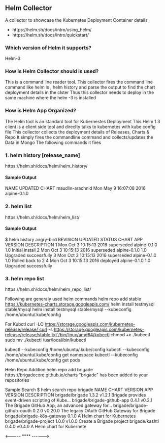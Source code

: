 <h2>Helm Collector</h2>

A collector to showcase the Kubernetes Deployment Container details
<ul>
  <li>https://helm.sh/docs/intro/using_helm/</li>
  <li>https://helm.sh/docs/intro/quickstart/</li>
</ul>  

<h3>Which version of Helm it supports?</h3>
Helm-3

<h3>How is Helm Collector should is used?</h3>
This is a command line reader tool. This collector fires the command line command like helm ls , helm history and 
parse the output to find the chart deployment details in the clster
Thus this collector needs to deploy in the same machine where the helm -3 is installed


<h3>How is Helm App Organized?</h3>
The Helm tool is an standard tool for Kubernestes Deployment
This Helm 1.3 client is a client side tool and direclty talks to kubernetes with kube config file
This collector collects the deployment details of Releases, Charts & Repo
It simply fires the commandline command and collects/updates the Data in Mongo
The following commands it fires   

<h3>1. helm history [release_name]</h3>
https://helm.sh/docs/helm/helm_history/

<h4>Sample Output</h4>
NAME                UPDATED                     CHART
maudlin-arachnid    Mon May  9 16:07:08 2016    alpine-0.1.0

<h3>2. helm list </h3>
https://helm.sh/docs/helm/helm_list/

<h4>Sample Output</h4>
$ helm history angry-bird
REVISION    UPDATED                     STATUS          CHART             APP VERSION     DESCRIPTION
1           Mon Oct 3 10:15:13 2016     superseded      alpine-0.1.0      1.0             Initial install
2           Mon Oct 3 10:15:13 2016     superseded      alpine-0.1.0      1.0             Upgraded successfully
3           Mon Oct 3 10:15:13 2016     superseded      alpine-0.1.0      1.0             Rolled back to 2
4           Mon Oct 3 10:15:13 2016     deployed        alpine-0.1.0      1.0             Upgraded successfully

<h3>3. helm repo list</h3>
https://helm.sh/docs/helm/helm_repo_list/


Following are generaly used helm commands
helm repo add stable https://kubernetes-charts.storage.googleapis.com/
helm install testmysql  stable/mysql 
helm install testmysql  stable/mysql  --kubeconfig /home/ubuntu/.kube/config 


For Kubctl
curl -LO https://storage.googleapis.com/kubernetes-release/release/`curl -s https://storage.googleapis.com/kubernetes-release/release/stable.txt`/bin/linux/amd64/kubectl
chmod +x ./kubectl
sudo mv ./kubectl /usr/local/bin/kubectl

kubectl --kubeconfig /home/ubuntu/.kube/config 
kubectl --kubeconfig /home/ubuntu/.kube/config get namespace
kubectl --kubeconfig /home/ubuntu/.kube/config get pods



Helm Repo Addition
helm repo add brigade https://brigadecore.github.io/charts
"brigade" has been added to your repositories

Sample Search
$ helm search repo brigade
NAME                        	CHART VERSION	APP VERSION	DESCRIPTION
brigade/brigade             	1.3.2        	v1.2.1     	Brigade provides event-driven scripting of Kube...
brigade/brigade-github-app  	0.4.1        	v0.2.1     	The Brigade GitHub App, an advanced gateway for...
brigade/brigade-github-oauth	0.2.0        	v0.20.0    	The legacy OAuth GitHub Gateway for Brigade
brigade/brigade-k8s-gateway 	0.1.0        	           	A Helm chart for Kubernetes
brigade/brigade-project     	1.0.0        	v1.0.0     	Create a Brigade project
brigade/kashti              	0.4.0        	v0.4.0     	A Helm chart for Kubernete



<----- **** ------>
